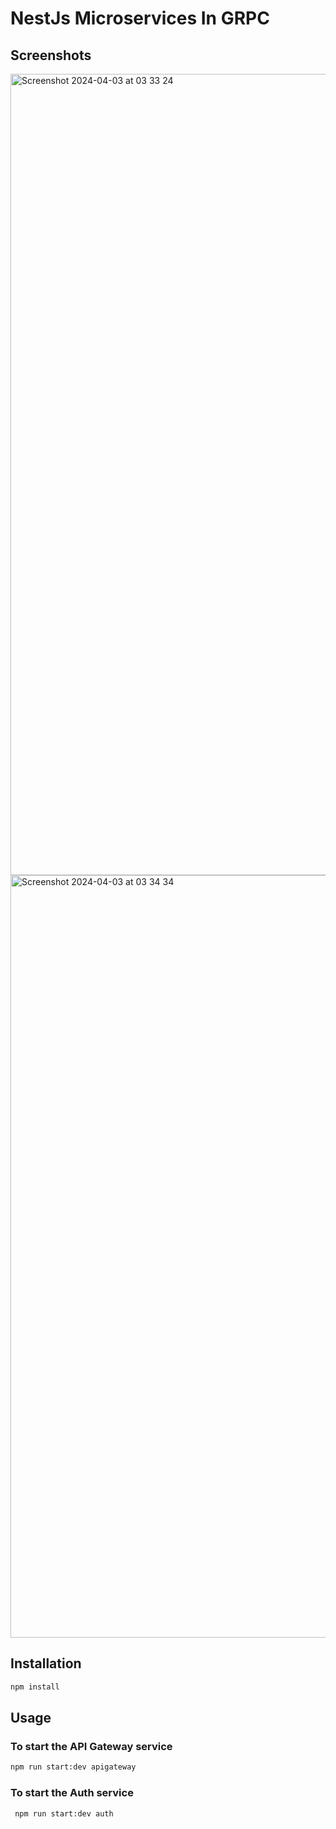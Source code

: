 # NestJs Microservices In GRPC


## Screenshots
<img width="1282" alt="Screenshot 2024-04-03 at 03 33 24" src="https://github.com/harshaSenaratne/nest-grpc-microservice/assets/25275596/2a74beed-0b91-4220-b596-e9919c61e202">


<img width="1220" alt="Screenshot 2024-04-03 at 03 34 34" src="https://github.com/harshaSenaratne/nest-grpc-microservice/assets/25275596/150bbe08-2fc6-425b-8d64-73a79e4d2435">



## Installation

```bash
npm install
```

## Usage

### To start the API Gateway service
```bash
npm run start:dev apigateway
```


### To start the Auth service
```bash
 npm run start:dev auth
```
